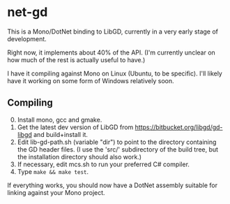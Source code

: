 # net-gd

This is a Mono/DotNet binding to LibGD, currently in a very early
stage of development.

Right now, it implements about 40% of the API.  (I'm currently unclear
on how much of the rest is actually useful to have.)

I have it compiling against Mono on Linux (Ubuntu, to be specific).
I'll likely have it working on some form of Windows relatively soon.

## Compiling

0. Install mono, gcc and gmake.
1. Get the latest dev version of LibGD from
   <https://bitbucket.org/libgd/gd-libgd> and build+install it.
2. Edit lib-gd-path.sh (variable "dir") to point to the directory
   containing the GD header files.  (I use the 'src/' subdirectory of the
   build tree, but the installation directory should also work.)
3. If necessary, edit mcs.sh to run your preferred C# compiler.
4. Type `make && make test`.

If everything works, you should now have a DotNet assembly suitable
for linking against your Mono project.







